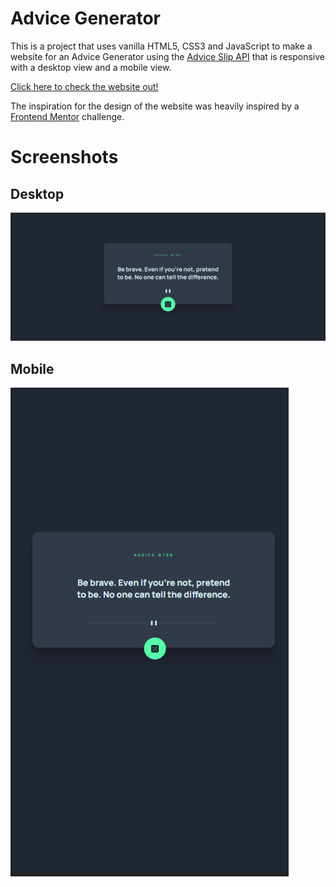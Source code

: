 # Advice Generator
This is a project that uses vanilla HTML5, CSS3 and JavaScript to make a website  for an Advice Generator using the [Advice Slip API](https://api.adviceslip.com/) that is responsive with a desktop view and a mobile view.

[Click here to check the website out!](https://tangerine-choux-f393b2.netlify.app/)

The inspiration for the design of the website was heavily inspired by a [Frontend Mentor](https://www.frontendmentor.io/challenges/advice-generator-app-QdUG-13db/hub/advice-generator-app-O45AmMGtPd) challenge.

# Screenshots
## Desktop
![Desktop](screenshots/desktop.png)
## Mobile
![Mobile](screenshots/mobile.png)
